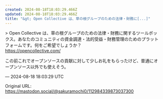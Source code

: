 ```yaml
---
created: 2024-08-18T18:03:29.466Z
updated: 2024-08-18T18:03:29.466Z
title: "&gt; Open Collective は、草の根グループのための法律・財務に[...]"
---
```


<p>&gt; Open Collective は、草の根グループのための法律・財務に関するツールボックス。あなたのコミュニティの資金調達・法的受益・財務管理のためのプラットフォームです。何をご希望でしょうか？<br /><a href="https://opencollective.com/" target="_blank" rel="nofollow noopener" translate="no"><span class="invisible">https://</span><span class="">opencollective.com/</span><span class="invisible"></span></a></p><p>この前これでオープンソースの貢献に対して少しお礼をもらったけど、普通にオープンソース以外でも使えそう。</p>

&mdash; 2024-08-18 18:03:29 UTC

Original URL: https://mastodon.social/@sakuramochi0/112984339873037300
